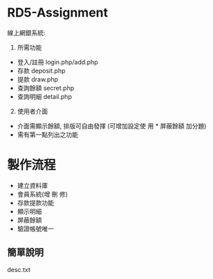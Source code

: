 # RD5-Assignment
線上網銀系統:
1. 所需功能
- 登入/註冊 login.php/add.php
- 存款 deposit.php
- 提款 draw.php
- 查詢餘額 secret.php
- 查詢明細 detail.php
2. 使用者介面 
- 介面需顯示餘額, 排版可自由發揮 (可增加設定使
用 * 屏蔽餘額 加分題)
- 需有第一點列出之功能

# 製作流程
- 建立資料庫
- 會員系統(增 刪 修)
- 存款提款功能
- 顯示明細
- 屏蔽餘額
- 驗證帳號唯一

## 簡單說明
desc.txt

